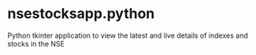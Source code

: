 # nsestocksapp.python
Python tkinter application to view the latest and live details of indexes and stocks in the NSE
